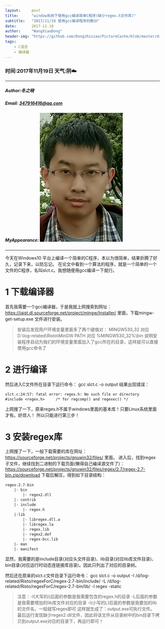 ```yaml
---
layout:     post
title:      "window系统下使用gcc编译简单C程序(缺少regex.h文件库)"
subtitle:   "2017/11/19 使用gcc编译程序的教训"
date:       2017-11-19
author:     "WangXiaoDong"
header-img: "https://github.com/Dongzhixiao/PictureCache/blob/master/diaryPic/20171119.jpg?raw=true"
tags:
    - C语言
    - 编译器
---
```



### 时间:2017年11月19日 天气:阴:cloud:
-----
#####   Author:冬之晓
#####   Email: 347916416@qq.com
#####   MyAppearance: ![MyAppearance](https://github.com/Dongzhixiao/PictureCache/raw/master/MyPicture.JPG "我的头像")
----------

今天在Windows10 平台上编译一个简单的C程序，本以为很简单，结果折腾了好久，记录下来，以防忘记。
在论文中看到一个算法的程序，就是一个简单的一个文件的C程序，名叫slct.c。我想随便用gcc编译一下就行。

# 1 下载编译器
首先我需要一个gcc编译器，于是我就上网搜索到网址：https://jaist.dl.sourceforge.net/project/mingw/Installer/
里面，下载mingw-get-setup.exe	文件进行安装。
>安装后发现用户环境变量里面多了两个键值对：
>MINGW530_32     对应    D:\log-related\Risto\MinGW
>PATH   对应    %MINGW530_32%\bin
>说明安装程序自动为我们的环境变量里面加入了gcc所在的目录，这样就可以直接使用gcc命令了

# 2 进行编译
然后进入C文件所在目录下运行命令：
gcc slct.c -o output
结果出现错误：

```
slct.c:24:57: fatal error: regex.h: No such file or directory
#include <regex.h>     /* for regcomp() and regexec() */
```

上网搜了一下，原来regex.h不属于windows里面的基本库！只要Linux系统里面才有。好烦人！
所以只能进行第三步！

# 3 安装regex库
上网搜了一下，一般下载需要的库在网址：
https://sourceforge.net/projects/gnuwin32/files/
里面。
进入后，找到regex子文件，继续找到二进制的下载页面(懒得自己编译源文件了)：
https://sourceforge.net/projects/gnuwin32/files/regex/2.7/regex-2.7-bin.zip/download
下载后解压，得到如下目录结构：
```
regex-2.7-bin
	|- bin
		|- regex2.dll
	|- contrib 
	|- include
		|- regex.h	
	|-lib
		|- libregex.dll.a
		|- libregex.la
		|- regex.lib
		|- regex2.def
		|- regex-bcc.lib
	|- man
	|- manifest
```
显然，我需要的是include目录(对应头文件目录)、lib目录(对应lib库文件目录)、bin目录(对应运行时动态连链接库目录)。因此只列出了对应的目录树。

然后还在原来的slct.c文件目录下运行命令：
gcc slct.c -o output -I /d/log-related/Risto/regexForC/regex-2.7-bin/include/ -L /d/log-related/Risto/regexForC/regex-2.7-bin/lib/ -l regex -static
>注意：-I(大写的i)后面的参数是我需要包含的regex.h的目录
>-L后面的参数是我需要增加的lib库文件对应的目录
>-l(小写的L)后面的参数是我要加的lib的文件名，一般就写regex即可
这样就生成了：output.exe可执行文件。
最后运行发现缺少regex2.dll文件，因此将该文件从目录树中的bin目录下拷贝到output.exe对应的目录下，再运行即可！